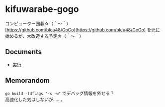 # kifuwarabe-gogo

コンピューター囲碁☆（＾～＾）  
[https://github.com/bleu48/GoGo](https://github.com/bleu48/GoGo) を元に始めるが、大改造する予定☆（＾～＾）  

## Documents

* [実行](./doc/run/start.md)

## Memorandom

`go build -ldflags "-s -w"` でデバッグ情報を外せる？  
高速化した気はしないが……。  
